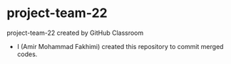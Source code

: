 # project-team-22
project-team-22 created by GitHub Classroom
- I (Amir Mohammad Fakhimi) created this repository to commit merged codes.
